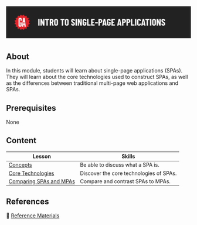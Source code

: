 # ![Intro to Single-Page Applications](./assets/hero.png)

## About

In this module, students will learn about single-page applications (SPAs). They will learn about the core technologies used to construct SPAs, as well as the differences between traditional multi-page web applications and SPAs.

## Prerequisites

None

## Content

| Lesson                                                         | Skills                                  |
| -------------------------------------------------------------- | --------------------------------------- |
| [Concepts](./concepts/README.md)                               | Be able to discuss what a SPA is.       |
| [Core Technologies](./core-technologies/README.md)             | Discover the core technologies of SPAs. |
| [Comparing SPAs and MPAs](./comparing-spas-and-mpas/README.md) | Compare and contrast SPAs to MPAs.      |

## References

📖 [Reference Materials](./references/README.md)
